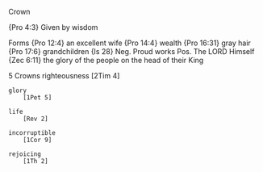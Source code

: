Crown


{Pro 4:3}  Given by wisdom

Forms
  {Pro 12:4} an excellent wife
  {Pro 14:4} wealth
  {Pro 16:31} gray hair
  {Pro 17:6} grandchildren
  {Is 28}
    Neg. Proud works
    Pos. The LORD Himself
  {Zec 6:11} the glory of the people on the head of their King


5 Crowns
	righteousness
		[2Tim 4]

	glory
		[1Pet 5]

	life
		[Rev 2]

	incorruptible
		[1Cor 9]

	rejoicing
		[1Th 2]
